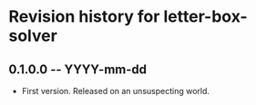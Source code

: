# Revision history for letter-box-solver

## 0.1.0.0 -- YYYY-mm-dd

* First version. Released on an unsuspecting world.
